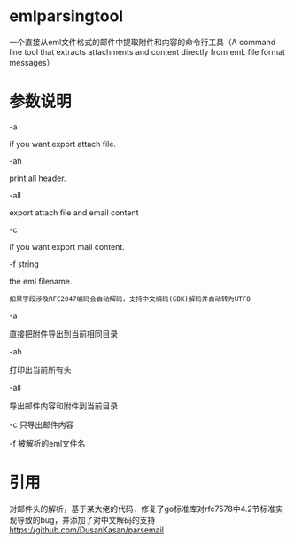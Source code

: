 # emlparsingtool
一个直接从eml文件格式的邮件中提取附件和内容的命令行工具（A command line tool that extracts attachments and content directly from emL file format messages）

# 参数说明

-a    

if you want export attach file.

-ah

print all header.

-all

export attach file and email content

-c    

if you want export mail content.

-f string 

the eml filename.

    如果字段涉及RFC2047编码会自动解码，支持中文编码(GBK)解码并自动转为UTF8

-a


直接把附件导出到当前相同目录

-ah

打印出当前所有头

-all

导出邮件内容和附件到当前目录

-c 只导出邮件内容

-f 被解析的eml文件名


# 引用
对邮件头的解析，基于某大佬的代码，修复了go标准库对rfc7578中4.2节标准实现导致的bug，并添加了对中文解码的支持
https://github.com/DusanKasan/parsemail